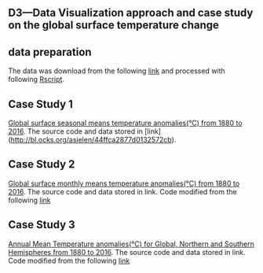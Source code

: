 ## D3—Data Visualization approach and case study on the global surface temperature change

## data preparation
The data was download from the following [link](https://data.giss.nasa.gov/gistemp/) and processed with following [Rscript](https://github.com/leirhyh/ISQA8086_001_Assignment/blob/master/researchPaperdataPrepared.R).
## Case Study 1
[Global surface seasonal means temperature anomalies(°C) from 1880 to 2016](https://github.com/leirhyh/ISQA8086_001_Assignment/tree/master/Seasonal). The source code and data stored in [link] (http://bl.ocks.org/asielen/44ffca2877d0132572cb).
## Case Study 2
[Global surface monthly means temperature anomalies(°C) from 1880 to 2016](https://github.com/leirhyh/ISQA8086_001_Assignment/tree/master/monthdata). The source code and data stored in link.  Code modified from the following [link](http://blockbuilder.org/pmariac/9f350f74ae2e7dcbc8c02e940a5777dc)
## Case Study 3
[Annual Mean Temperature anomalies(°C) for Global, Northern and Southern Hemispheres from 1880 to 2016](https://github.com/leirhyh/ISQA8086_001_Assignment/tree/master/regionalData). The source code and data stored in link. Code modified from the following [link](https://github.com/adeveloperdiary/Visualization/blob/gh-pages/Week2/index.html)
